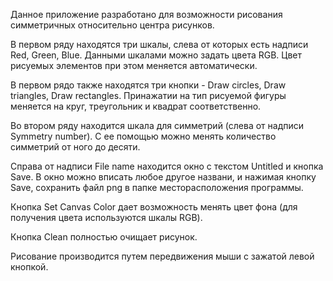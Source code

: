 Данное приложение разработано для возможности рисования симметричных относительно центра рисунков.

В первом ряду находятся три шкалы, слева от которых есть надписи Red, Green, Blue. Данными шкалами можно задать цвета RGB.
Цвет рисуемых элементов при этом меняется автоматически.

В первом рядо также находятся три кнопки - Draw circles, Draw triangles, Draw rectangles.
Принажатии на тип рисуемой фигуры меняется на круг, треугольник и квадрат соответственно.

Во втором ряду находится шкала для симметрий (слева от надписи Symmetry number).
С ее помощью можно менять количество симметрий от ного до десяти.

Справа от надписи File name находится окно с текстом Untitled и кнопка Save.
В окно можно вписать любое другое названи, и нажимая кнопку Save, сохранить файл png в папке месторасположения программы.

Кнопка Set Canvas Color дает возможность менять цвет фона (для получения цвета используются шкалы RGB).

Кнопка Clean полностью очищает рисунок.

Рисование производится путем передвижения мыши с зажатой левой кнопкой.